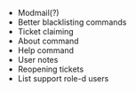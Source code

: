* Modmail(?)
* Better blacklisting commands
* Ticket claiming
* About command
* Help command
* User notes
* Reopening tickets
* List support role-d users
